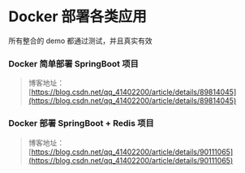 # Docker 部署各类应用

所有整合的 demo 都通过测试，并且真实有效


### Docker 简单部署 SpringBoot 项目
> 博客地址：[https://blog.csdn.net/qq_41402200/article/details/89814045](https://blog.csdn.net/qq_41402200/article/details/89814045)

### Docker 部署 SpringBoot + Redis 项目
> 博客地址：[https://blog.csdn.net/qq_41402200/article/details/90111065](https://blog.csdn.net/qq_41402200/article/details/90111065)
